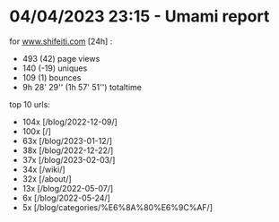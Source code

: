 # 04/04/2023 23:15 - Umami report
for www.shifeiti.com [24h] :

 - 493 (42) page views
 - 140 (-19) uniques
 - 109 (1) bounces
 - 9h 28' 29'' (1h 57' 51'') totaltime


top 10 urls:
 - 104x [/blog/2022-12-09/]
 - 100x [/]
 - 63x [/blog/2023-01-12/]
 - 38x [/blog/2022-12-22/]
 - 37x [/blog/2023-02-03/]
 - 34x [/wiki/]
 - 32x [/about/]
 - 13x [/blog/2022-05-07/]
 - 6x [/blog/2022-05-24/]
 - 5x [/blog/categories/%E6%8A%80%E6%9C%AF/]


